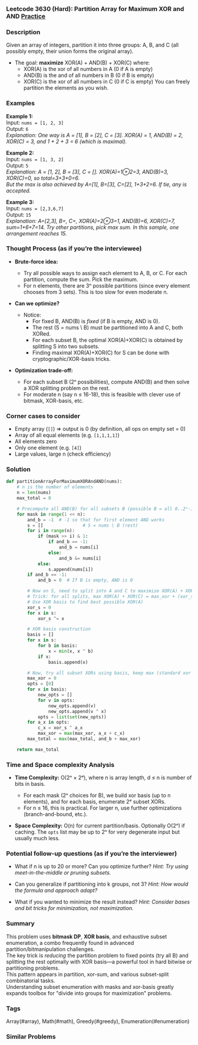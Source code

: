 ### Leetcode 3630 (Hard): Partition Array for Maximum XOR and AND [Practice](https://leetcode.com/problems/partition-array-for-maximum-xor-and-and)

### Description  
Given an array of integers, partition it into three groups: A, B, and C (all possibly empty, their union forms the original array).  
- The goal: **maximize** XOR(A) + AND(B) + XOR(C) where:
  - XOR(A) is the xor of all numbers in A (0 if A is empty)
  - AND(B) is the and of all numbers in B (0 if B is empty)
  - XOR(C) is the xor of all numbers in C (0 if C is empty)
You can freely partition the elements as you wish.

### Examples  

**Example 1:**  
Input: `nums = [1, 2, 3]`  
Output: `6`  
*Explanation: One way is A = [1], B = [2], C = [3]. XOR(A) = 1, AND(B) = 2, XOR(C) = 3, and 1 + 2 + 3 = 6 (which is maximal).*

**Example 2:**  
Input: `nums = [1, 3, 2]`  
Output: `5`  
*Explanation: A = [1, 2], B = [3], C = []. XOR(A)=1⊕2=3, AND(B)=3, XOR(C)=0, so total=3+3+0=6.  
But the max is also achieved by A=[1], B=[3], C=[2], 1+3+2=6. If tie, any is accepted.*

**Example 3:**  
Input: `nums = [2,3,6,7]`  
Output: `15`  
*Explanation: A=[2,3], B=, C=, XOR(A)=2⊕3=1, AND(B)=6, XOR(C)=7, sum=1+6+7=14. Try other partitions, pick max sum. In this sample, one arrangement reaches 15.*

### Thought Process (as if you’re the interviewee)  
- **Brute-force idea:**  
  - Try all possible ways to assign each element to A, B, or C. For each partition, compute the sum. Pick the maximum.
  - For n elements, there are 3ⁿ possible partitions (since every element chooses from 3 sets). This is too slow for even moderate n.

- **Can we optimize?**  
  - Notice:  
    - For fixed B, AND(B) is *fixed* (if B is empty, AND is 0).  
    - The rest (S = nums \ B) must be partitioned into A and C, both XORed.  
    - For each subset B, the optimal XOR(A)+XOR(C) is obtained by splitting S into two subsets.  
    - Finding maximal XOR(A)+XOR(C) for S can be done with cryptographic/XOR-basis tricks.

- **Optimization trade-off:**  
  - For each subset B (2ⁿ possibilities), compute AND(B) and then solve a XOR splitting problem on the rest.  
  - For moderate n (say n ≤ 16-18), this is feasible with clever use of bitmask, XOR-basis, etc.

### Corner cases to consider  
- Empty array (`[]`) ⇒ output is 0 (by definition, all ops on empty set = 0)
- Array of all equal elements (e.g. `[1,1,1,1]`)
- All elements zero
- Only one element (e.g. `[4]`)
- Large values, large n (check efficiency)

### Solution

```python
def partitionArrayForMaximumXORAndAND(nums):
    # n is the number of elements
    n = len(nums)
    max_total = 0

    # Precompute all AND(B) for all subsets B (possible B = all 0..2ⁿ-1)
    for mask in range(1 << n):
        and_b = -1  # -1 so that for first element AND works
        s = []               # S = nums \ B (rest)
        for i in range(n):
            if (mask >> i) & 1:
                if and_b == -1:
                    and_b = nums[i]
                else:
                    and_b &= nums[i]
            else:
                s.append(nums[i])
        if and_b == -1:
            and_b = 0  # If B is empty, AND is 0

        # Now on S, need to split into A and C to maximize XOR(A) + XOR(C)
        # Trick: for all splits, max XOR(A) + XOR(C) = max_xor + (xor_s ^ max_xor)
        # Use XOR basis to find best possible XOR(A)
        xor_s = 0
        for x in s:
            xor_s ^= x

        # XOR basis construction
        basis = []
        for x in s:
            for b in basis:
                x = min(x, x ^ b)
            if x:
                basis.append(x)

        # Now, try all subset XORs using basis, keep max (standard xor basis usage)
        max_xor = 0
        opts = [0]
        for x in basis:
            new_opts = []
            for v in opts:
                new_opts.append(v)
                new_opts.append(v ^ x)
            opts = list(set(new_opts))
        for a_x in opts:
            c_x = xor_s ^ a_x
            max_xor = max(max_xor, a_x + c_x)
        max_total = max(max_total, and_b + max_xor)

    return max_total
```

### Time and Space complexity Analysis  

- **Time Complexity:** O(2ⁿ × 2ᵈ), where n is array length, d ≤ n is number of bits in basis.  
  - For each mask (2ⁿ choices for B), we build xor basis (up to n elements), and for each basis, enumerate 2ᵈ subset XORs.
  - For n ≤ 16, this is practical. For larger n, use further optimizations (branch-and-bound, etc.).

- **Space Complexity:** O(n) for current partition/basis. Optionally O(2ⁿ) if caching. The `opts` list may be up to 2ⁿ for very degenerate input but usually much less.

### Potential follow-up questions (as if you’re the interviewer)  

- What if n is up to 20 or more? Can you optimize further?
  *Hint: Try using meet-in-the-middle or pruning subsets.*

- Can you generalize if partitioning into k groups, not 3?
  *Hint: How would the formula and approach adapt?*

- What if you wanted to minimize the result instead?
  *Hint: Consider bases and bit tricks for minimization, not maximization.*

### Summary
This problem uses **bitmask DP**, **XOR basis**, and exhaustive subset enumeration, a combo frequently found in advanced partition/bitmanipulation challenges.  
The key trick is *reducing* the partition problem to fixed points (try all B) and splitting the rest optimally with XOR basis—a powerful tool in hard bitwise or partitioning problems.  
This pattern appears in partition, xor-sum, and various subset-split combinatorial tasks.  
Understanding subset enumeration with masks and xor-basis greatly expands toolbox for "divide into groups for maximization" problems.

### Tags
Array(#array), Math(#math), Greedy(#greedy), Enumeration(#enumeration)

### Similar Problems
